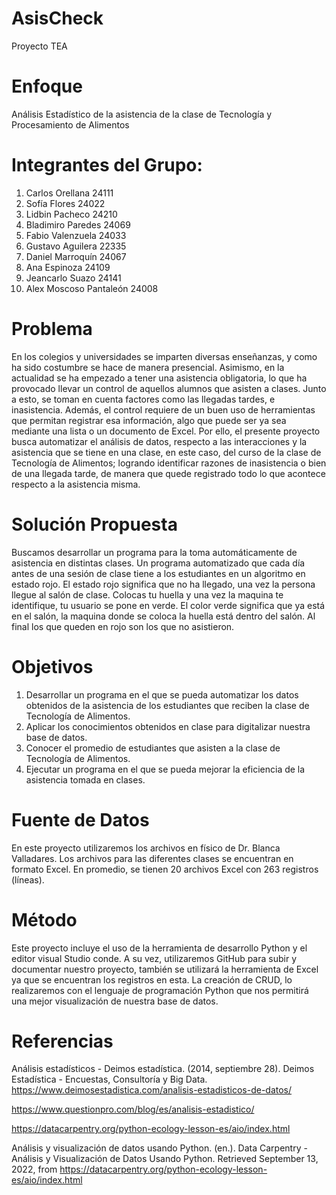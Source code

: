 # AsisCheck
Proyecto TEA

# Enfoque
Análisis Estadístico de la asistencia de la clase de Tecnología y Procesamiento de Alimentos

# Integrantes del Grupo:
1.	Carlos Orellana 24111
2.	Sofía Flores 24022
3.	Lidbin Pacheco 24210
4.	Bladimiro Paredes 24069
5.	Fabio Valenzuela 24033
6.	Gustavo Aguilera 22335
7.	Daniel Marroquín 24067
8.	Ana Espinoza 24109
9.	Jeancarlo Suazo 24141
10.	Alex Moscoso Pantaleón 24008

# Problema
En los colegios y universidades se imparten diversas enseñanzas, y como ha sido costumbre se hace de manera presencial. Asimismo, en la actualidad se ha empezado a tener una asistencia obligatoria, lo que ha provocado llevar un control de aquellos alumnos que asisten a clases. Junto a esto, se toman en cuenta factores como las llegadas tardes, e inasistencia. Además, el control requiere de un buen uso de herramientas que permitan registrar esa información, algo que puede ser ya sea mediante una lista o un documento de Excel. Por ello, el presente proyecto busca automatizar el análisis de datos, respecto a las interacciones y la asistencia que se tiene en una clase, en este caso, del curso de la clase de Tecnología de Alimentos; logrando identificar razones de inasistencia o bien de una llegada tarde, de manera que quede registrado todo lo que acontece respecto a la asistencia misma.

# Solución Propuesta
Buscamos desarrollar un programa para la toma automáticamente de asistencia en distintas clases. Un programa automatizado que cada día antes de una sesión de clase tiene a los estudiantes en un algoritmo en estado rojo. El estado rojo significa que no ha llegado, una vez la persona llegue al salón de clase.  Colocas tu huella y una vez la maquina te identifique, tu usuario se pone en verde. El color verde significa que ya está en el salón, la maquina donde se coloca la huella está dentro del salón. Al final los que queden en rojo son los que no asistieron.

# Objetivos
1.	Desarrollar un programa en el que se pueda automatizar los datos obtenidos de la asistencia de los estudiantes que reciben la clase de Tecnología de Alimentos.
2.	Aplicar los conocimientos obtenidos en clase para digitalizar nuestra base de datos.
3.	Conocer el promedio de estudiantes que asisten a la clase de Tecnología de Alimentos.
4.	Ejecutar un programa en el que se pueda mejorar la eficiencia de la asistencia tomada en clases.

# Fuente de Datos
En este proyecto utilizaremos los archivos en físico de Dr. Blanca Valladares. Los archivos para las diferentes clases se encuentran en formato Excel. En promedio, se tienen 20 archivos Excel con 263 registros (líneas).

# Método
Este proyecto incluye el uso de la herramienta de desarrollo Python y el editor visual Studio conde. A su vez, utilizaremos GitHub para subir y documentar nuestro proyecto, también se utilizará la herramienta de Excel ya que se encuentran los registros en esta. La creación de CRUD, lo realizaremos con el lenguaje de programación Python que nos permitirá una mejor visualización de nuestra base de datos.

# Referencias 
Análisis estadísticos - Deimos estadística. (2014, septiembre 28). Deimos Estadística - Encuestas, Consultoría y Big Data. https://www.deimosestadistica.com/analisis-estadisticos-de-datos/

https://www.questionpro.com/blog/es/analisis-estadistico/

https://datacarpentry.org/python-ecology-lesson-es/aio/index.html

Análisis y visualización de datos usando Python. (en.). Data Carpentry - Análisis y Visualización de Datos Usando Python. Retrieved September 13, 2022, from https://datacarpentry.org/python-ecology-lesson-es/aio/index.html
